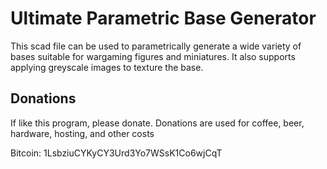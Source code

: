 # Ultimate Parametric Base Generator

This scad file can be used to parametrically generate a wide variety
of bases suitable for wargaming figures and miniatures. It also supports
applying greyscale images to texture the base.

## Donations

If like this program, please donate. Donations are used for coffee, beer, hardware, hosting, and other costs

Bitcoin: 1LsbziuCYKyCY3Urd3Yo7WSsK1Co6wjCqT 
